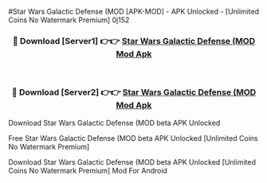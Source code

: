 #Star Wars Galactic Defense (MOD [APK-MOD] - APK Unlocked - [Unlimited Coins No Watermark Premium] 0j152



<div align="center">

<h3>🔴 Download [Server1] 👉👉 <a href="https://momento.my/?title=Star_Wars_Galactic_Defense_(MOD">Star Wars Galactic Defense (MOD Mod Apk</a></h3><br>

<h3>🔴 Download [Server2] 👉👉 <a href="https://momento.my/?title=Star_Wars_Galactic_Defense_(MOD">Star Wars Galactic Defense (MOD Mod Apk</a></h3>
</div>



Download Star Wars Galactic Defense (MOD beta APK Unlocked

Free Star Wars Galactic Defense (MOD beta APK Unlocked [Unlimited Coins No Watermark Premium]

Download Star Wars Galactic Defense (MOD beta APK Unlocked [Unlimited Coins No Watermark Premium] Mod For Android

